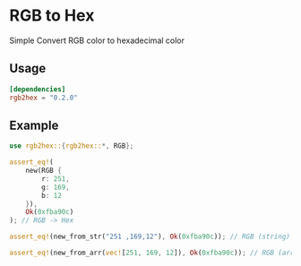 # RGB to Hex

Simple Convert RGB color to hexadecimal color

## Usage
```toml
[dependencies]
rgb2hex = "0.2.0"
````

## Example

```rust
use rgb2hex::{rgb2hex::*, RGB};

assert_eq!(
    new(RGB {
        r: 251,
        g: 169,
        b: 12
    }),
    Ok(0xfba90c)
); // RGB -> Hex

assert_eq!(new_from_str("251 ,169,12"), Ok(0xfba90c)); // RGB (string) -> Hex

assert_eq!(new_from_arr(vec![251, 169, 12]), Ok(0xfba90c)); // RGB (array) -> Hex
```